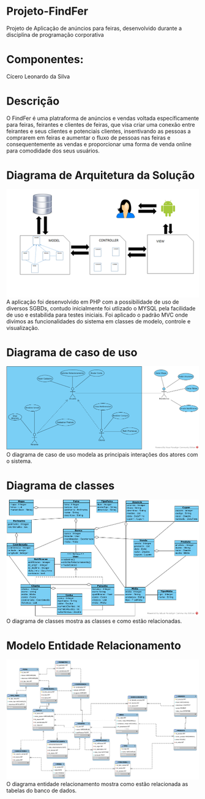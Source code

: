 # Projeto-FindFer
Projeto de Aplicação de anúncios para feiras, desenvolvido durante a disciplina de programação corporativa

# Componentes:
Cícero Leonardo da Silva

# Descrição
O FindFer é uma platraforma de anúncios e vendas voltada específicamente para feiras, feirantes e clientes de
feiras, que visa criar uma conexão entre feirantes e seus clientes e potenciais clientes, insentivando as
pessoas a comprarem em feiras e aumentar o fluxo de pessoas nas feiras e consequentemente as vendas e proporcionar
uma forma de venda online para comodidade dos seus usuários.
# Diagrama de Arquitetura da Solução
!["Diagrama de Arquitetura da solução"](/Documentos/Diagrama_Arquitetura_Solucao.png)
A aplicação foi desenvolvido em PHP com a possibilidade de uso de diversos SGBDs, contudo inicialmente foi utlizado 
o MYSQL pela facilidade de uso e estabilida para testes iniciais. Foi aplicado o padrão MVC onde divimos as funcionalidades 
do sistema em classes de modelo, controle e visualização.
# Diagrama de caso de uso
!["Diagrama de caso de uso"](/Documentos/Diagrama_de_caso_de_uso.png)
O diagrama de caso de uso modela as principais interações dos atores com o sistema.
# Diagrama de classes
!["Diagrama de classes"](/Documentos/Diagrma_de_Classes.png)
O diagrama de classes mostra as classes e como estão relacionadas.

# Modelo Entidade Relacionamento

!["Modelo Entidade Relacionamento"](/Documentos/Diagrama_Entidade_Relacionamento.png)
O diagrama entidade relacionamento mostra como estão relacionada as tabelas do banco de dados.

 
